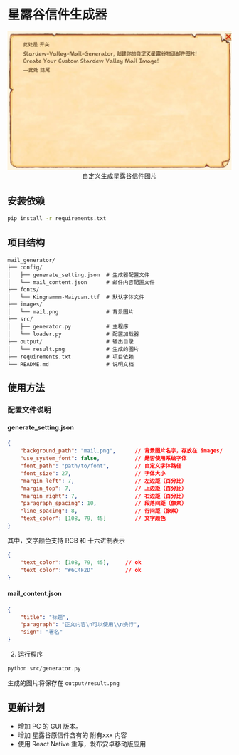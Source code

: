 # 星露谷信件生成器

<div style="text-align:center">
  <img src="./example_output/result.png" alt="星露谷信件生成器" />
</div>

<div style="text-align:center">
  自定义生成星露谷信件图片
</div>

## 安装依赖

```bash
pip install -r requirements.txt
```

## 项目结构

```
mail_generator/
├── config/
│   ├── generate_setting.json  # 生成器配置文件
│   └── mail_content.json      # 邮件内容配置文件
├── fonts/
│   └── Kingnammm-Maiyuan.ttf  # 默认字体文件
├── images/
│   └── mail.png               # 背景图片
├── src/
│   ├── generator.py           # 主程序
│   └── loader.py              # 配置加载器
├── output/                    # 输出目录
│   └── result.png             # 生成的图片
├── requirements.txt           # 项目依赖
└── README.md                  # 说明文档
```

## 使用方法

### 配置文件说明

#### generate_setting.json
```json
{
    "background_path": "mail.png",      // 背景图片名字，存放在 images/
    "use_system_font": false,           // 是否使用系统字体
    "font_path": "path/to/font",        // 自定义字体路径
    "font_size": 27,                    // 字体大小
    "margin_left": 7,                   // 左边距（百分比）
    "margin_top": 7,                    // 上边距（百分比）
    "margin_right": 7,                  // 右边距（百分比）
    "paragraph_spacing": 10,            // 段落间距（像素）
    "line_spacing": 8,                  // 行间距（像素）
    "text_color": [108, 79, 45]         // 文字颜色
}
```

其中，文字颜色支持 RGB 和 十六进制表示
```json
{
    "text_color": [108, 79, 45],     // ok
    "text_color": "#6C4F2D"          // ok
}
```

#### mail_content.json
```json
{
    "title": "标题",
    "paragraph": "正文内容\n可以使用\\n换行",
    "sign": "署名"
}
```

2. 运行程序

```bash
python src/generator.py
```

生成的图片将保存在 `output/result.png`

## 更新计划
- 增加 PC 的 GUI 版本。
- 增加 星露谷原信件含有的 附有xxx 内容
- 使用 React Native 重写，发布安卓移动版应用
